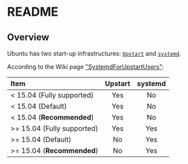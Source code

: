 # README

## Overview

Ubuntu has two start-up infrastructures: [`Upstart`](http://upstart.ubuntu.com/) and [`systemd`](https://freedesktop.org/wiki/Software/systemd/).

According to the Wiki page ["SystemdForUpstartUsers"](https://wiki.ubuntu.com/SystemdForUpstartUsers):

| Item | Upstart | systemd|
|:-----|:-------:|:------:|
| < 15.04 (Fully supported) | Yes | No |
| < 15.04 (Default) | Yes | No |
| < 15.04 (**Recommended**) | Yes | No |
| >= 15.04 (Fully supported) | Yes | Yes |
| >= 15.04 (Default) | No | Yes |
| >= 15.04 (**Recommended**) | No | Yes |
